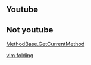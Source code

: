 ## Youtube



## Not youtube

[MethodBase.GetCurrentMethod](https://learn.microsoft.com/en-us/dotnet/api/system.reflection.methodbase.getcurrentmethod?view=net-7.0)

[vim folding](https://www.linux.com/training-tutorials/vim-tips-folding-fun/)
